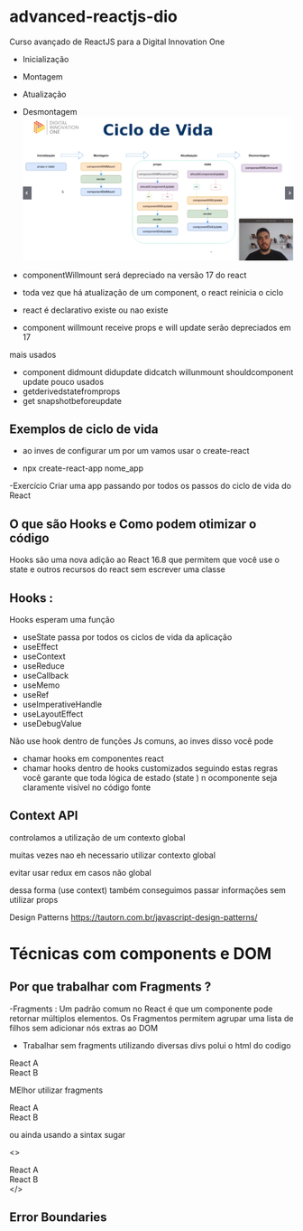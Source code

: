 # advanced-reactjs-dio
Curso avançado de ReactJS para a Digital Innovation One

- Inicialização 
- Montagem 
- Atualização 
- Desmontagem 
 ![](../img/ciclo.PNG)



- componentWillmount será depreciado na versão 17 do react 

- toda vez que há atualização de um component, o react reinicia o ciclo 

- react é declarativo existe ou nao existe 

- component  willmount receive props e will update serão depreciados em 17 

mais usados 
- component didmount didupdate didcatch willunmount shouldcomponent update 
pouco usados 
- getderivedstatefromprops
- get snapshotbeforeupdate 

## Exemplos de ciclo de vida 

- ao inves de configurar um por um vamos usar o create-react 

- npx create-react-app nome_app

-Exercício Criar uma app passando por todos os passos do ciclo de vida do React 


## O que são Hooks e Como podem otimizar o código 

Hooks são uma nova adição ao React 16.8 que permitem que você use o state e outros recursos do react sem escrever uma classe 
## Hooks : 
Hooks esperam uma função 
- useState passa por todos os ciclos de vida da aplicação
- useEffect
- useContext
- useReduce
- useCallback
- useMemo
- useRef
- useImperativeHandle
- useLayoutEffect
- useDebugValue

Não use hook dentro de funções Js comuns, ao inves disso você pode 
- chamar hooks em componentes react 
- chamar hooks dentro de hooks customizados 
seguindo estas regras você garante que toda lógica de estado (state ) n ocomponente seja claramente visível no código fonte 

## Context API 

controlamos a utilização de um contexto global <Theme Provider>

muitas vezes nao eh necessario utilizar contexto global 

evitar usar redux em casos não global 

dessa forma (use context) também conseguimos passar informações sem utilizar props 

Design Patterns 
https://tautorn.com.br/javascript-design-patterns/






# Técnicas com components e DOM 

## Por que trabalhar com Fragments ? 

-Fragments : Um padrão comum no React é que um componente pode retornar múltiplos elementos. Os Fragmentos 
permitem agrupar uma lista de filhos sem adicionar nós extras ao DOM 

- Trabalhar sem fragments utilizando diversas divs polui o html do codigo 

 <div>
    <div>
    React A 
    </div>
    <div>
    React B 
    </div>
 </div>

MElhor utilizar fragments 

 <Fragment>
    <div>
    React A 
    </div>
    <div>
    React B 
    </div>
 </Fragment>

ou ainda usando a sintax sugar 

 <>
    <div>
    React A 
    </div>
    <div>
    React B 
    </div>
 </>

## Error Boundaries 






